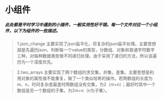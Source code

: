 # 小组件
##### 此处都是平时学习中遇到的小插件，一般实用性好不错。每一个文件对应一个小组件，以下为组件的一些描述。
> 1.json_change
> 主要实现了json扁平化，将复杂的json扁平处理。主要思想就是先遍历json，判断每一个value的类型，分数组、对象和普通字符数字三种，对每种数据类型做不同递归处理。由于采用了递归的方法，所以该遍历为一个深度优先。

>2.two_arrays
>主要实现了两个数组的求交集，并集，差集。主要思想是利用对象的属性值不能重复，做了一个类似哈希的操作。若两数组的长度为m、n，时间复杂度最差时两数组没有交集，为2（m+n）；最好时其中一个数组是另一个数组的子集，为2m+n（n为子集）。
